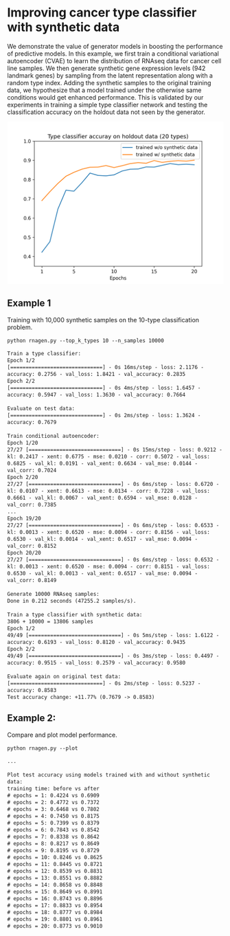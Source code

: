 # Improving cancer type classifier with synthetic data

We demonstrate the value of generator models in boosting the performance of predictive models.
In this example, we first train a conditional variational autoencoder (CVAE) to learn the distribution of RNAseq data for cancer cell line samples. We then generate synthetic gene expression levels (942 landmark genes) by sampling from the latent representation along with a random type index. Adding the synthetic samples to the original training data, we hypothesize that a model trained under the otherwise same conditions would get enhanced performance. This is validated by our experiments in training a simple type classifier network and testing the classification accuracy on the holdout data not seen by the generator.

![Test accuracy comparison](test-accuracy-comparison-20-types.png)


## Example 1

Training with 10,000 synthetic samples on the 10-type classification problem. 
```
python rnagen.py --top_k_types 10 --n_samples 10000
```

```
Train a type classifier:
Epoch 1/2
[==============================] - 0s 16ms/step - loss: 2.1176 - accuracy: 0.2756 - val_loss: 1.8421 - val_accuracy: 0.2835
Epoch 2/2
[==============================] - 0s 4ms/step - loss: 1.6457 - accuracy: 0.5947 - val_loss: 1.3630 - val_accuracy: 0.7664

Evaluate on test data:
[==============================] - 0s 2ms/step - loss: 1.3624 - accuracy: 0.7679

Train conditional autoencoder:
Epoch 1/20
27/27 [==============================] - 0s 15ms/step - loss: 0.9212 - kl: 0.2417 - xent: 0.6775 - mse: 0.0210 - corr: 0.5072 - val_loss: 0.6825 - val_kl: 0.0191 - val_xent: 0.6634 - val_mse: 0.0144 - val_corr: 0.7024
Epoch 2/20
27/27 [==============================] - 0s 6ms/step - loss: 0.6720 - kl: 0.0107 - xent: 0.6613 - mse: 0.0134 - corr: 0.7228 - val_loss: 0.6661 - val_kl: 0.0067 - val_xent: 0.6594 - val_mse: 0.0128 - val_corr: 0.7385
...
Epoch 19/20
27/27 [==============================] - 0s 6ms/step - loss: 0.6533 - kl: 0.0013 - xent: 0.6520 - mse: 0.0094 - corr: 0.8156 - val_loss: 0.6530 - val_kl: 0.0014 - val_xent: 0.6517 - val_mse: 0.0094 - val_corr: 0.8152
Epoch 20/20
27/27 [==============================] - 0s 6ms/step - loss: 0.6532 - kl: 0.0013 - xent: 0.6520 - mse: 0.0094 - corr: 0.8151 - val_loss: 0.6530 - val_kl: 0.0013 - val_xent: 0.6517 - val_mse: 0.0094 - val_corr: 0.8149

Generate 10000 RNAseq samples:
Done in 0.212 seconds (47255.2 samples/s).

Train a type classifier with synthetic data:
3806 + 10000 = 13806 samples
Epoch 1/2
49/49 [==============================] - 0s 5ms/step - loss: 1.6122 - accuracy: 0.6193 - val_loss: 0.8120 - val_accuracy: 0.9435
Epoch 2/2
49/49 [==============================] - 0s 3ms/step - loss: 0.4497 - accuracy: 0.9515 - val_loss: 0.2579 - val_accuracy: 0.9580

Evaluate again on original test data:
[==============================] - 0s 2ms/step - loss: 0.5237 - accuracy: 0.8583
Test accuracy change: +11.77% (0.7679 -> 0.8583)
```

## Example 2:

Compare and plot model performance. 

```
python rnagen.py --plot
```

```
...

Plot test accuracy using models trained with and without synthetic data:
training time: before vs after
# epochs = 1: 0.4224 vs 0.6909
# epochs = 2: 0.4772 vs 0.7372
# epochs = 3: 0.6468 vs 0.7802
# epochs = 4: 0.7450 vs 0.8175
# epochs = 5: 0.7399 vs 0.8379
# epochs = 6: 0.7843 vs 0.8542
# epochs = 7: 0.8338 vs 0.8642
# epochs = 8: 0.8217 vs 0.8649
# epochs = 9: 0.8195 vs 0.8729
# epochs = 10: 0.8246 vs 0.8625
# epochs = 11: 0.8445 vs 0.8721
# epochs = 12: 0.8539 vs 0.8831
# epochs = 13: 0.8551 vs 0.8882
# epochs = 14: 0.8658 vs 0.8848
# epochs = 15: 0.8649 vs 0.8991
# epochs = 16: 0.8743 vs 0.8896
# epochs = 17: 0.8833 vs 0.8954
# epochs = 18: 0.8777 vs 0.8984
# epochs = 19: 0.8801 vs 0.8961
# epochs = 20: 0.8773 vs 0.9010
```
